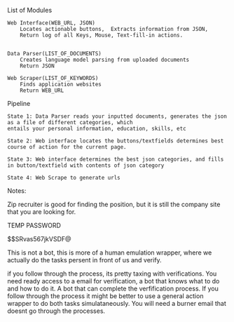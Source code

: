 List of Modules

    Web Interface(WEB_URL, JSON)
        Locates actionable buttons,  Extracts information from JSON, 
        Return log of all Keys, Mouse, Text-fill-in actions.

    
    Data Parser(LIST_OF_DOCUMENTS)
        Creates language model parsing from uploaded documents
        Return JSON
    
    Web Scraper(LIST_OF_KEYWORDS)
        Finds application websites
        Return WEB_URL

    

Pipeline
    
    State 1: Data Parser reads your inputted documents, generates the json as a file of different categories, which 
    entails your personal information, education, skills, etc

    State 2: Web interface locates the buttons/textfields determines best course of action for the current page. 

    State 3: Web interface determines the best json categories, and fills in button/textfield with contents of json category

    State 4: Web Scrape to generate urls


Notes:

Zip recruiter is good for finding the position, but it is still the company site that you are looking for.


TEMP PASSWORD

$$SRvas567jkVSDF@

This is not a bot, this is more of a human emulation wrapper, where we actually do the tasks persent in front of us and verify. 


if you follow through the process, its pretty taxing with verifications. You need ready access to a email for verification, a bot that knows what to do and how to do it.
A bot that can complete the verfification process. If you follow through the process it might be better to use a general action wrapper
to do both tasks simulataneously. You will need a burner email that doesnt go through the processes. 